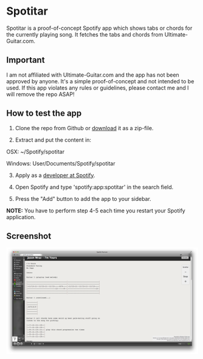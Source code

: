Spotitar
=======

Spotitar is a proof-of-concept Spotify app which shows tabs or chords for the currently playing song. It fetches the tabs and chords from Ultimate-Guitar.com.

## Important
I am not affiliated with Ultimate-Guitar.com and the app has not been approved by anyone. It's a simple proof-of-concept and not intended to be used. If this app violates any rules or guidelines, please contact me and I will remove the repo ASAP!

## How to test the app
1. Clone the repo from Github or [download](https://github.com/Linuus/spotitar/archive/master.zip) it as a zip-file.

2. Extract and put the content in:

  OSX: ~/Spotify/spotitar
  
  Windows: User/Documents/Spotify/spotitar

3. Apply as a [developer at Spotify](https://developer.spotify.com/technologies/apps/).

4. Open Spotify and type 'spotify:app:spotitar' in the search field.

5. Press the "Add" button to add the app to your sidebar.

**NOTE:** You have to perform step 4-5 each time you restart your Spotify application.

## Screenshot
![Alt text](https://github.com/Linuus/spotitar/blob/master/images/screen.png "Screenshot")
